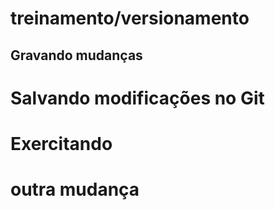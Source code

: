# treinamento/versionamento
## Gravando mudanças

# Salvando modificações no Git
# Exercitando
# outra mudança 
